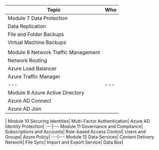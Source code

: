 Topic | Who
---|---
Module 7 Data Protection|
Data Replication|
File and Folder Backups|
Virtual Machine Backups|
<!----> | <!---->
Module 8 Network Traffic Management|
Network Routing|
Azure Load Balancer|
Azure Traffic Manager|
---|---
Module 9 Azure Active Directory|
Azure AD Connect|
Azure AD Join|
 | 
Module 10 Securing Identities|
Multi-Factor Authentication|
Azure AD Identity Protection|
---|---
Module 11 Governance and Compliance|
Subscriptions and Accounts|
Role-based Access Control|
Users and Groups|
Azure Policy|
---|---
Module 12 Data Services|
Content Delivery Network|
File Sync|
Import and Export Service|
Data Box|
